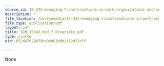 ```yaml
---
course_id: 15-343-managing-transformations-in-work-organizations-and-society-spring-2002
description: ''
file_location: /coursemedia/15-343-managing-transformations-in-work-organizations-and-society-spring-2002/b52d47029079bd0c061bdb2112827c5f_SDM_15343_mod_7_Diversity.pdf
file_type: application/pdf
layout: pdf
title: SDM_15343_mod_7_Diversity.pdf
type: course
uid: b52d47029079bd0c061bdb2112827c5f

---
```

None
